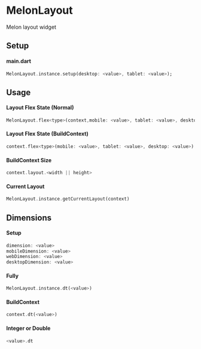 # MelonLayout
Melon layout widget

## Setup
#### main.dart
 ```dart
MelonLayout.instance.setup(desktop: <value>, tablet: <value>);
 ```

## Usage
#### Layout Flex State (Normal)
 ```dart
MelonLayout.flex<type>(context,mobile: <value>, tablet: <value>, desktop: <value>)
 ```

#### Layout Flex State (BuildContext)
 ```dart
context.flex<type>(mobile: <value>, tablet: <value>, desktop: <value>)
 ```

#### BuildContext Size
 ```dart
context.layout.<width || height>
 ```

#### Current Layout
 ```dart
MelonLayout.instance.getCurrentLayout(context)
 ```

## Dimensions
#### Setup
 ```dart
 dimension: <value>
mobileDimension: <value>
webDimension: <value>
desktopDimension: <value>
 ```
#### Fully
 ```dart
MelonLayout.instance.dt(<value>)
 ```
#### BuildContext
 ```dart
context.dt(<value>)
 ```
#### Integer or Double
 ```dart
<value>.dt
 ```